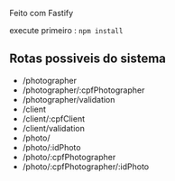 Feito com Fastify 

execute primeiro : `npm install`

## Rotas possiveis do sistema
* /photographer
* /photographer/:cpfPhotographer
* /photographer/validation
* /client
* /client/:cpfClient
* /client/validation
* /photo/
* /photo/:idPhoto
* /photo/:cpfPhotographer
* /photo/:cpfPhotographer/:idPhoto